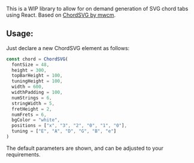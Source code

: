 This is a WIP library to allow for on demand generation of SVG chord tabs using React.
Based on [ChordSVG by mwcm](https://github.com/mwcm/ChordSVG).

## Usage:
Just declare a new ChordSVG element as follows:

```js
const chord = ChordSVG(
  fontSize = 48,
  height = 300,
  topBarHeight = 100,
  tuningHeight = 100,
  width = 600,
  widthPadding = 100,
  numStrings = 6,
  stringWidth = 5,
  fretHeight = 2,
  numFrets = 6,
  bgColor = "white",
  positions = ["x", "3", "2", "0", "1", "0"],
  tuning = ["E", "A", "D", "G", "B", "e"]
)
```

The default parameters are shown, and can be adjusted to your requirements.

